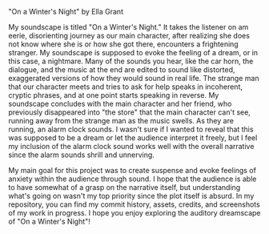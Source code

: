 "On a Winter's Night" by Ella Grant

My soundscape is titled "On a Winter's Night." It takes the listener on am eerie, disorienting journey as our main character, after realizing she does 
not know where she is or how she got there, encounters a frightening stranger. My soundscape is supposed to evoke the feeling of a dream, or in this case, 
a nightmare. Many of the sounds you hear, like the car horn, the dialogue, and the music at the end are edited to sound like distorted, exaggerated versions
of how they would sound in real life. The strange man that our character meets and tries to ask for help speaks in incoherent, cryptic phrases, and at one
point starts speaking in reverse. My soundscape concludes with the main character and her friend, who previously disappeared into "the store" that the main
character can't see, running away from the strange man as the music swells. As they are running, an alarm clock sounds. I wasn't sure if I wanted to 
reveal that this was supposed to be a dream or let the audience interpret it freely, but I feel my inclusion of the alarm clock sound works well with the
overall narrative since the alarm sounds shrill and unnerving.

My main goal for this project was to create suspense and evoke feelings of anxiety within the audience through sound. I hope that the audience is able to 
have somewhat of a grasp on the narrative itself, but understanding what's going on wasn't my top priority since the plot itself is absurd. In my repository,
you can find my commit history, assets, credits, and screenshots of my work in progress. I hope you enjoy exploring the auditory dreamscape of 
"On a Winter's Night"!
